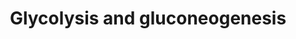---
annotations:
- id: PW:0000026
  parent: classic metabolic pathway
  type: Pathway Ontology
  value: citric acid cycle pathway
- id: PW:0000641
  parent: regulatory pathway
  type: Pathway Ontology
  value: gluconeogenesis pathway
- id: PW:0000025
  parent: classic metabolic pathway
  type: Pathway Ontology
  value: glycolysis/gluconeogenesis pathway
authors:
- Kdahlquist
- MaintBot
- Susan
- N.Fidelman
- MartijnVanIersel
- Khanspers
- Thomas
- Jildau
- AlexanderPico
- Egonw
- Mkutmon
- The Herald
- MirkoBaranzini
- DeSl
- MarkAHershberger
- Ambar21
- Eweitz
citedin:
- link: PMC6034334
- link: PMC5884486
- link: PMC5753270
- link: PMC5527063
- link: PMC4936987
- link: PMC4918977
- link: PMC4381708
- link: PMC4246458
communities:
- CPTAC
description: Glycolysis is the metabolic pathway that converts glucose C6H12O6, into
  pyruvate, CH3COCOO- and H+. The free energy released in this process is used to
  form the ATP and NADH. Gluconeogenesis is a metabolic pathway that results in the
  generation of glucose from non-carbohydrate carbon substrates such as pyruvate,
  lactate, glycerol, glucogenic amino acids, and fatty acids. Description adapted
  from [http://www.wikipedia.org Wikipedia].  Proteins on this pathway have targeted
  assays available via the [https://assays.cancer.gov/available_assays?wp_id=WP534
  CPTAC Assay Portal]
last-edited: 2021-05-18
ndex: 0868f70c-8b60-11eb-9e72-0ac135e8bacf
organisms:
- Homo sapiens
redirect_from:
- /index.php/Pathway:WP534
- /instance/WP534
- /instance/WP534_rr117147
revision: r117147
schema-jsonld:
- '@context': https://schema.org/
  '@id': https://wikipathways.github.io/pathways/WP534.html
  '@type': Dataset
  creator:
    '@type': Organization
    name: WikiPathways
  description: Glycolysis is the metabolic pathway that converts glucose C6H12O6,
    into pyruvate, CH3COCOO- and H+. The free energy released in this process is used
    to form the ATP and NADH. Gluconeogenesis is a metabolic pathway that results
    in the generation of glucose from non-carbohydrate carbon substrates such as pyruvate,
    lactate, glycerol, glucogenic amino acids, and fatty acids. Description adapted
    from [http://www.wikipedia.org Wikipedia].  Proteins on this pathway have targeted
    assays available via the [https://assays.cancer.gov/available_assays?wp_id=WP534
    CPTAC Assay Portal]
  keywords:
  - 1,3BP-Glycerate
  - 2P-Glycerate
  - 3P-Glycerate
  - ALDOA
  - ALDOB
  - ALDOC
  - Acetyl-CoA
  - Aspartate
  - DLAT
  - DLD
  - Dihydroxyacetone-P
  - ENO1
  - ENO2
  - ENO3
  - FBP1
  - FBP2
  - Fructose 6P
  - Fructose 6P (open)
  - Fructose-1,6BP
  - G6PC
  - GAPDH
  - GCK
  - GOT1
  - GOT2
  - GPI
  - Glucose
  - Glucose-6P
  - Glucose-6P (open)
  - Glyceraldehyde 3P
  - HK1
  - HK2
  - HK3
  - LDHA
  - LDHAL6B
  - LDHB
  - LDHC
  - Lactate
  - MDH1
  - MDH2
  - MPC1
  - MPC2
  - Malate
  - Oxaloacetate
  - P-enolpyruvate
  - PC
  - PCK1
  - PDHA1
  - PFKL
  - PFKM
  - PFKP
  - PGAM1
  - PGAM2
  - PGI
  - PGK1
  - PGK2
  - PKLR
  - PKM1
  - PKM2
  - Pyruvate
  - SLC2A1
  - SLC2A2
  - SLC2A3
  - SLC2A4
  - SLC2A5
  - TPI1
  license: CC0
  name: Glycolysis and gluconeogenesis
seo: CreativeWork
title: Glycolysis and gluconeogenesis
wpid: WP534
---